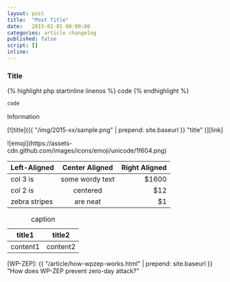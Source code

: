 ```yaml
---
layout: post
title:  "Post Title"
date:   2015-01-01 00:00:00
categories: article changelog
published: false
script: []
inline:
---
```


<!--more-->

### <span id="sec">Title</span> ###

{% highlight php startinline linenos %}
code
{% endhighlight %}

<!-- html+php, css+php, js+php -->
```html
code
```

<!-- success, info, warning, danger -->
<div class="alert alert-info" role="alert">
	Information
</div>

[![title]({{ "/img/2015-xx/sample.png" | prepend: site.baseurl }}
  "title"
)][link]

<!-- http://www.emoji-cheat-sheet.com/ -->
<span class="emoji">
![emoji](https://assets-cdn.github.com/images/icons/emoji/unicode/1f604.png)
</span>

| Left-Aligned  | Center Aligned  | Right Aligned |
|:--------------|:---------------:|--------------:|
| col 3 is      | some wordy text |         $1600 |
| col 2 is      | centered        |           $12 |
| zebra stripes | are neat        |            $1 |

<div class="table-responsive">
	<cite></cite>
	<table class="table">
		<thead>
			<tr>
				<th>title1</th>
				<th>title2</th>
			</tr>
		</thead>
		<tbody>
			<tr>
				<td>content1</td>
				<td>content2</td>
			</tr>
		</tbody>
		<caption>caption</caption>
	</table>
</div>

[IP-Geo-Block]: https://wordpress.org/plugins/ip-geo-block/ "WordPress › IP Geo Block « WordPress Plugins"
[WP-ZEP]: {{ "/article/how-wpzep-works.html" | prepend: site.baseurl }} "How does WP-ZEP prevent zero-day attack?"
